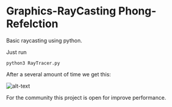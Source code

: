 # Graphics-RayCasting Phong-Refelction
Basic raycasting using python.

Just run 

```shell
python3 RayTracer.py
```

After a several amount of time we get this:

![alt-text](https://raw.githubusercontent.com/RobertoFigueroa/Graphics-RayCasting/Graphics-Raycasting/Project/output.bmp?raw=true)

For the community this project is open for improve performance.